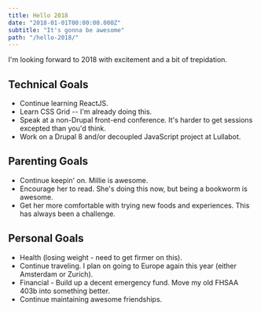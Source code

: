 ```yaml
---
title: Hello 2018
date: "2018-01-01T00:00:00.000Z"
subtitle: "It's gonna be awesome"
path: "/hello-2018/"
---
```


I'm looking forward to 2018 with excitement and a bit of trepidation. 

## Technical Goals
* Continue learning ReactJS.
* Learn CSS Grid -- I'm already doing this.
* Speak at a non-Drupal front-end conference. It's harder to get sessions excepted than you'd think.
* Work on a Drupal 8 and/or decoupled JavaScript project at Lullabot.

## Parenting Goals
* Continue keepin' on. Millie is awesome. 
* Encourage her to read. She's doing this now, but being a bookworm is awesome.
* Get her more comfortable with trying new foods and experiences. This has always been a challenge.

## Personal Goals
* Health (losing weight - need to get firmer on this).
* Continue traveling. I plan on going to Europe again this year (either Amsterdam or Zurich).
* Financial - Build up a decent emergency fund. Move my old FHSAA 403b into something better.
* Continue maintaining awesome friendships.